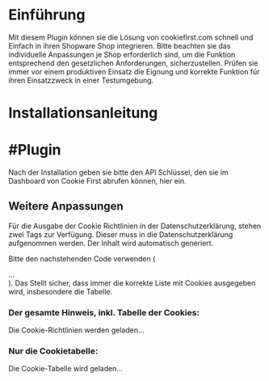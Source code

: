 # Einführung
Mit diesem Plugin können sie die Lösung von cookiefirst.com schnell und Einfach in ihren Shopware Shop integrieren. Bitte beachten sie das individuelle Anpassungen je Shop erforderlich sind, um die Funktion entsprechend den gesetzlichen Anforderungen, sicherzustellen. Prüfen sie immer vor einem produktiven Einsatz die Eignung und korrekte Funktion für ihren Einsatzzweck in einer Testumgebung.

# Installationsanleitung
# #Plugin
Nach der Installation geben sie bitte den API Schlüssel, den sie im Dashboard von Cookie First abrufen können, hier ein.
## Weitere Anpassungen
Für die Ausgabe der Cookie Richtlinien in der Datenschutzerklärung, stehen zwei Tags zur Verfügung. Dieser muss in die Datenschutzerklärung aufgenommen werden. Der Inhalt wird automatisch generiert.

Bitte den nachstehenden Code verwenden (<div>...</div>). Das Stellt sicher, dass immer die korrekte Liste mit Cookies ausgegeben wird, insbesondere die Tabelle.

### Der gesamte Hinweis, inkl. Tabelle der Cookies:

<div id="cookiefirst-policy-page">Die Cookie-Richtlinien werden geladen...</div>


### Nur die Cookietabelle:

<div id="cookiefirst-cookies-table">Die Cookie-Tabelle wird geladen...</div>
